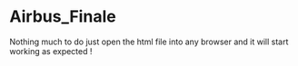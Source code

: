 # Airbus_Finale
Nothing much to do just open the html file into any browser and it will start working as expected !


